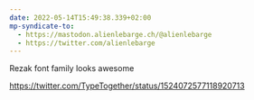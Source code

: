 ```yaml
---
date: 2022-05-14T15:49:38.339+02:00
mp-syndicate-to:
  - https://mastodon.alienlebarge.ch/@alienlebarge
  - https://twitter.com/alienlebarge
---
```

Rezak font family looks awesome 

https://twitter.com/TypeTogether/status/1524072577118920713

